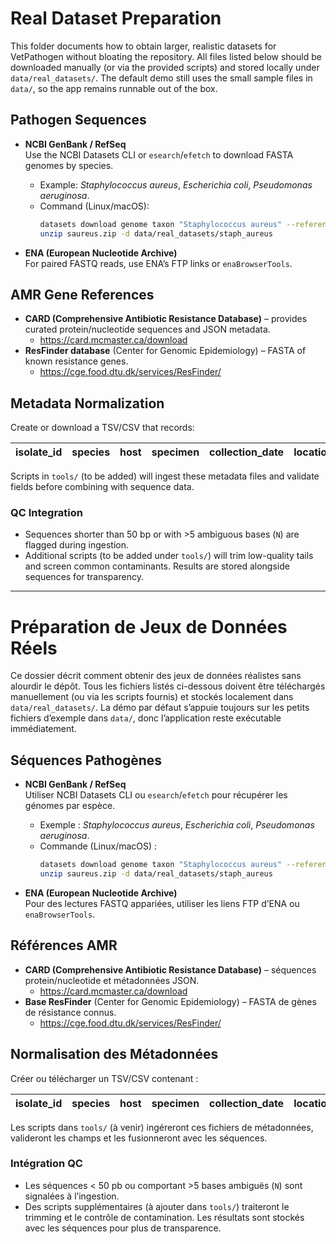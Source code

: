 # Real Dataset Preparation

This folder documents how to obtain larger, realistic datasets for VetPathogen without bloating
the repository. All files listed below should be downloaded manually (or via the provided scripts)
and stored locally under `data/real_datasets/`. The default demo still uses the small sample files
in `data/`, so the app remains runnable out of the box.

## Pathogen Sequences

- **NCBI GenBank / RefSeq**  
  Use the NCBI Datasets CLI or `esearch`/`efetch` to download FASTA genomes by species.
  - Example: *Staphylococcus aureus*, *Escherichia coli*, *Pseudomonas aeruginosa*.
  - Command (Linux/macOS):  
    ```bash
    datasets download genome taxon "Staphylococcus aureus" --reference --filename saureus.zip
    unzip saureus.zip -d data/real_datasets/staph_aureus
    ```

- **ENA (European Nucleotide Archive)**  
  For paired FASTQ reads, use ENA’s FTP links or `enaBrowserTools`.

## AMR Gene References

- **CARD (Comprehensive Antibiotic Resistance Database)** – provides curated protein/nucleotide
  sequences and JSON metadata.
  - https://card.mcmaster.ca/download
- **ResFinder database** (Center for Genomic Epidemiology) – FASTA of known resistance genes.
  - https://cge.food.dtu.dk/services/ResFinder/

## Metadata Normalization

Create or download a TSV/CSV that records:

| isolate_id | species | host | specimen | collection_date | location | source_url |
|------------|---------|------|----------|-----------------|----------|------------|

Scripts in `tools/` (to be added) will ingest these metadata files and validate fields before
combining with sequence data.

### QC Integration

- Sequences shorter than 50 bp or with >5 ambiguous bases (`N`) are flagged during ingestion.
- Additional scripts (to be added under `tools/`) will trim low-quality tails and screen common
  contaminants. Results are stored alongside sequences for transparency.

---

# Préparation de Jeux de Données Réels

Ce dossier décrit comment obtenir des jeux de données réalistes sans alourdir le dépôt. Tous les
fichiers listés ci-dessous doivent être téléchargés manuellement (ou via les scripts fournis) et
stockés localement dans `data/real_datasets/`. La démo par défaut s’appuie toujours sur les petits
fichiers d’exemple dans `data/`, donc l’application reste exécutable immédiatement.

## Séquences Pathogènes

- **NCBI GenBank / RefSeq**  
  Utiliser NCBI Datasets CLI ou `esearch`/`efetch` pour récupérer les génomes par espèce.
  - Exemple : *Staphylococcus aureus*, *Escherichia coli*, *Pseudomonas aeruginosa*.
  - Commande (Linux/macOS) :  
    ```bash
    datasets download genome taxon "Staphylococcus aureus" --reference --filename saureus.zip
    unzip saureus.zip -d data/real_datasets/staph_aureus
    ```

- **ENA (European Nucleotide Archive)**  
  Pour des lectures FASTQ appariées, utiliser les liens FTP d’ENA ou `enaBrowserTools`.

## Références AMR

- **CARD (Comprehensive Antibiotic Resistance Database)** – séquences protein/nucleotide et
  métadonnées JSON.  
  - https://card.mcmaster.ca/download
- **Base ResFinder** (Center for Genomic Epidemiology) – FASTA de gènes de résistance connus.  
  - https://cge.food.dtu.dk/services/ResFinder/

## Normalisation des Métadonnées

Créer ou télécharger un TSV/CSV contenant :

| isolate_id | species | host | specimen | collection_date | location | source_url |
|------------|---------|------|----------|-----------------|----------|------------|

Les scripts dans `tools/` (à venir) ingéreront ces fichiers de métadonnées, valideront les champs
et les fusionneront avec les séquences.

### Intégration QC

- Les séquences < 50 pb ou comportant >5 bases ambiguës (`N`) sont signalées à l’ingestion.
- Des scripts supplémentaires (à ajouter dans `tools/`) traiteront le trimming et le contrôle de
  contamination. Les résultats sont stockés avec les séquences pour plus de transparence.
